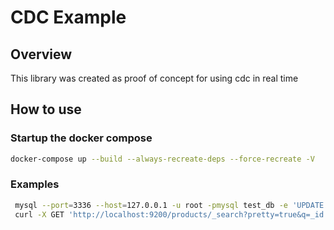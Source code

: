 CDC Example
========================

## Overview

This library was created as proof of concept for using cdc in real time 
## How to use
### Startup the docker compose
```bash
docker-compose up --build --always-recreate-deps --force-recreate -V
```
###  Examples 

```bash
 mysql --port=3336 --host=127.0.0.1 -u root -pmysql test_db -e 'UPDATE `test_db`.`products` SET `productName` = '\''1952 Alpine Renault 13001'\'' WHERE (`id` = '\''2'\'');'
 curl -X GET 'http://localhost:9200/products/_search?pretty=true&q=_id:2'
```